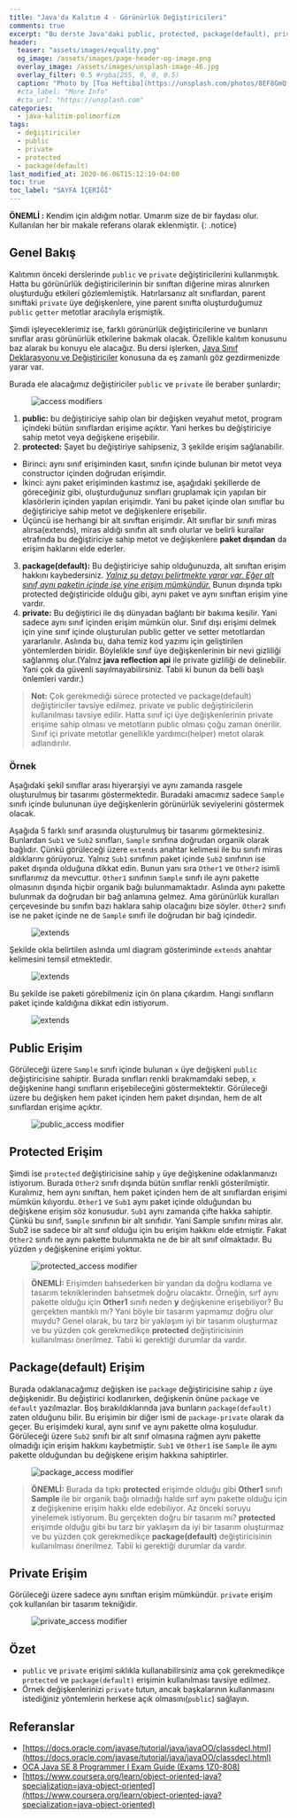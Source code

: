 ```yaml
---
title: "Java'da Kalıtım 4 - Görünürlük Değiştiricileri"
comments: true
excerpt: "Bu derste Java'daki public, protected, package(default), private değiştirici işaretlerini ele alacağız. Bu değiştiricilerin, java'da görünürlüğü nasıl etkilediği hakkında fikir sahibi olacaksınız"
header:
  teaser: "assets/images/equality.png"
  og_image: /assets/images/page-header-og-image.png
  overlay_image: /assets/images/unsplash-image-46.jpg
  overlay_filter: 0.5 #rgba(255, 0, 0, 0.5)
  caption: "Photo by [Toa Heftiba](https://unsplash.com/photos/8EF8GmQfGlg) on Unsplash"
  #cta_label: "More Info"
  #cta_url: "https://unsplash.com"
categories:
  - java-kalitim-polimorfizm
tags:
  - değiştiriciler
  - public
  - private
  - protected
  - package(default)
last_modified_at: 2020-06-06T15:12:19-04:00
toc: true
toc_label: "SAYFA İÇERİĞİ"
---
```


**ÖNEMLİ :** Kendim için aldığım notlar. Umarım size de bir faydası olur. Kullanılan her bir makale referans olarak eklenmiştir.
{: .notice}

## Genel Bakış

Kalıtımın önceki derslerinde ``public`` ve ``private`` değiştiricilerini kullanmıştık. Hatta bu görünürlük değiştiricilerinin bir sınıftan diğerine miras alınırken oluşturduğu etkileri gözlemlemiştik. Hatırlarsanız alt sınıflardan, parent sınıftaki ``private`` üye değişkenlere, yine parent sınıfta oluşturduğumuz ``public`` ``getter`` metotlar aracılıyla erişmiştik.

Şimdi işleyeceklerimiz ise, farklı görünürlük değiştiricilerine ve bunların sınıflar arası görünürlük etkilerine bakmak olacak. Özellikle kalıtım konusunu baz alarak bu konuyu ele alacağız. Bu dersi işlerken, [Java Sınıf Deklarasyonu ve Değiştiriciler](/java/Java-class-access/) konusuna da eş zamanlı göz gezdirmenizde yarar var.

Burada ele alacağımız değiştiriciler ``public`` ve ``private`` ile beraber şunlardır;

<figure style="width: 600px" class="align-center">
  <img src="{{ site.url }}{{ site.baseurl }}/assets/images/2020-06-23-Java-inheritance4/access.png" alt="access modifiers">
  <figcaption></figcaption>
</figure>

1. **public:** bu değiştiriciye sahip olan bir değişken veyahut metot, program içindeki bütün sınıflardan erişime açıktır. Yani herkes bu değiştiriciye sahip metot veya değişkene erişebilir.
2. **protected:** Şayet bu değiştiriye sahipseniz, 3 şekilde erişim sağlanabilir.
  * Birinci: aynı sınıf erişiminden kasıt, sınıfın içinde bulunan bir metot veya constructor içinden doğrudan erişimdir.
  * İkinci: aynı paket erişiminden kastımız ise, aşağıdaki şekillerde de göreceğiniz gibi, oluşturduğunuz sınıfları gruplamak için yapılan bir klasörlerin içinden yapılan erişimdir. Yani bu paket içinde olan sınıflar bu değiştiriciye sahip metot ve değişkenlere erişebilir.
  * Üçüncü ise herhangi bir alt sınıftan erişimdir. Alt sınıflar bir sınıfı miras alırsa(extends), miras aldığı sınıfın alt sınıfı olurlar ve belirli kurallar etrafında bu değiştiriciye sahip metot ve değişkenlere **paket dışından** da erişim haklarını elde ederler.
3. **package(default):** Bu değiştiriciye sahip olduğunuzda, alt sınıftan erişim hakkını kaybedersiniz. <u><i>Yalnız şu detayı belirtmekte yarar var. Eğer alt sınıf aynı paketin içinde ise yine erişim mümkündür.</i></u> Bunun dışında tıpkı protected değiştiricide olduğu gibi, aynı paket ve aynı sınıftan erişim yine vardır.
4. **private:** Bu değiştirici ile dış dünyadan bağlantı bir bakıma kesilir. Yani sadece aynı sınıf içinden erişim mümkün olur. Sınıf dışı erişimi delmek için yine sınıf içinde oluşturulan public getter ve setter metotlardan yararlanılır. Aslında bu, daha temiz kod yazımı için geliştirilen yöntemlerden biridir. Böylelikle sınıf üye değişkenlerinin bir nevi gizliliği sağlanmış olur.(Yalnız **java reflection api** ile private gizliliği de delinebilir. Yani çok da güvenli sayılmayabilirsiniz. Tabii ki bunun da belli başlı önlemleri vardır.)

> **Not:** Çok gerekmediği sürece protected ve package(default) değiştiriciler tavsiye edilmez. private ve public değiştiricilerin kullanılması tavsiye edilir. Hatta sınıf içi üye değişkenlerinin private erişime sahip olması ve metotların public olması çoğu zaman önerilir. Sınıf içi private metotlar genellikle yardımcı(helper) metot olarak adlandırılır.


### Örnek

Aşağıdaki şekil sınıflar arası hiyerarşiyi ve aynı zamanda rasgele oluşturulmuş bir tasarımı göstermektedir. Buradaki amacımız sadece ``Sample`` sınıfı içinde bulununan üye değişkenlerin görünürlük seviyelerini göstermek olacak.

Aşağıda 5 farklı sınıf arasında oluşturulmuş bir tasarımı görmektesiniz. Bunlardan ``Sub1`` ve ``Sub2`` sınıfları, ``Sample`` sınıfına doğrudan organik olarak bağlıdır. Çünkü görüleceği üzere ``extends`` anahtar kelimesi ile bu sınıfı miras aldıklarını görüyoruz. Yalnız ``Sub1`` sınıfının paket içinde ``Sub2`` sınıfının ise paket dışında olduğuna dikkat edin. Bunun yanı sıra ``Other1`` ve ``Other2`` isimli sınıflarımız da mevcuttur. ``Other1`` sınıfının ``Sample`` sınıfı ile aynı pakette olmasının dışında hiçbir organik bağı bulunmamaktadır. Aslında aynı pakette bulunmak da doğrudan bir bağ anlamına gelmez. Ama görünürlük kuralları çerçevesinde bu sınıfın bazı haklara sahip olacağını bize söyler. ``Other2`` sınıfı ise ne paket içinde ne de ``Sample`` sınıfı ile doğrudan bir bağ içindedir.

<figure style="width: 600px" class="align-center">
  <img src="{{ site.url }}{{ site.baseurl }}/assets/images/2020-06-23-Java-inheritance4/access1.png" alt="extends">
  <figcaption></figcaption>
</figure>

Şekilde okla belirtilen aslında uml diagram gösteriminde ``extends`` anahtar kelimesini temsil etmektedir.

<figure style="width: 600px" class="align-center">
  <img src="{{ site.url }}{{ site.baseurl }}/assets/images/2020-06-23-Java-inheritance4/access2.png" alt="extends">
  <figcaption></figcaption>
</figure>

Bu şekilde ise paketi görebilmeniz için ön plana çıkardım. Hangi sınıfların paket içinde kaldığına dikkat edin istiyorum.

<figure style="width: 600px" class="align-center">
  <img src="{{ site.url }}{{ site.baseurl }}/assets/images/2020-06-23-Java-inheritance4/access3.png" alt="extends">
  <figcaption></figcaption>
</figure>

## Public Erişim

Görüleceği üzere ``Sample`` sınıfı içinde bulunan ``x`` üye değişkeni ``public`` değiştiricisine sahiptir. Burada sınıfları renkli bırakmamdaki sebep, ``x`` değişkenine hangi sınıfların erişebileceğini göstermektektir. Görüleceği üzere bu değişken hem paket içinden hem paket dışından, hem de alt sınıflardan erişime açıktır.

<figure style="width: 600px" class="align-center">
  <img src="{{ site.url }}{{ site.baseurl }}/assets/images/2020-06-23-Java-inheritance4/public_access.png" alt="public_access modifier">
  <figcaption></figcaption>
</figure>

## Protected Erişim

Şimdi ise ``protected`` değiştiricisine sahip ``y`` üye değişkenine odaklanmanızı istiyorum. Burada ``Other2`` sınıfı dışında bütün sınıflar renkli gösterilmiştir. Kuralımız, hem aynı sınıftan, hem paket içinden hem de alt sınıflardan erişimi mümkün kılıyordu. ``Other1`` ve ``Sub1`` aynı paket içinde olduğundan bu değişkene erişim söz konusudur. ``Sub1`` aynı zamanda çifte hakka sahiptir. Çünkü bu sınıf, ``Sample`` sınıfının bir alt sınıfıdır. Yani Sample sınıfını miras alır. Sub2 ise sadece bir alt sınıf olduğu için bu erişim hakkını elde etmiştir. Fakat ``Other2`` sınıfı ne aynı pakette bulunmakta ne de bir alt sınıf olmaktadır. Bu yüzden ``y`` değişkenine erişimi yoktur.

<figure style="width: 600px" class="align-center">
  <img src="{{ site.url }}{{ site.baseurl }}/assets/images/2020-06-23-Java-inheritance4/protected_access.png" alt="protected_access modifier">
  <figcaption></figcaption>
</figure>

> **ÖNEMLİ:** Erişimden bahsederken bir yandan da doğru kodlama ve tasarım tekniklerinden bahsetmek doğru olacaktır. Örneğin, sırf aynı pakette olduğu için **Other1** sınıfı neden **y** değişkenine erişebiliyor? Bu gerçekten mantıklı mı?  Yani böyle bir tasarım yapmamız doğru olur muydu? Genel olarak, bu tarz bir yaklaşım iyi bir tasarım oluşturmaz ve bu yüzden çok gerekmedikçe **protected** değiştiricisinin kullanılması önerilmez. Tabii ki gerektiği durumlar da vardır.


## Package(default) Erişim

Burada odaklanacağımız değişken ise ``package`` değiştiricisine sahip ``z`` üye değişkenidir. Bu değiştirici kodlanırken, değişkenin önüne ``package`` ve ``default`` yazılmazlar. Boş bırakıldıklarında java bunların ``package(default)`` zaten olduğunu bilir. Bu erişimin bir diğer ismi de ``package-private`` olarak da geçer. Bu erişimdeki kural, aynı sınıf ve aynı pakette olma koşuludur. Görüleceği üzere ``Sub2`` sınıfı bir alt sınıf olmasına rağmen aynı pakette olmadığı için erişim hakkını kaybetmiştir. ``Sub1`` ve ``Other1`` ise ``Sample`` ile aynı pakette olduğundan bu değişkene erişim hakkına sahiptirler.


<figure style="width: 600px" class="align-center">
  <img src="{{ site.url }}{{ site.baseurl }}/assets/images/2020-06-23-Java-inheritance4/package_access.png" alt="package_access modifier">
  <figcaption></figcaption>
</figure>

> **ÖNEMLİ:** Burada da tıpkı **protected** erişimde olduğu gibi **Other1** sınıfı **Sample** ile bir organik bağı olmadığı halde sırf aynı pakette olduğu için **z** değişkenine erişim hakkı elde edebiliyor. Az önceki soruyu yinelemek istiyorum. Bu gerçekten doğru bir tasarım mı? **protected** erişimde olduğu gibi bu tarz bir yaklaşım da iyi bir tasarım oluşturmaz ve bu yüzden çok gerekmedikçe **package(default)** değiştiricisinin kullanılması önerilmez. Tabii ki gerektiği durumlar da vardır.

## Private Erişim

Görüleceği üzere sadece aynı sınıftan erişim mümkündür. ``private`` erişim çok kullanılan bir tasarım tekniğidir.

<figure style="width: 600px" class="align-center">
  <img src="{{ site.url }}{{ site.baseurl }}/assets/images/2020-06-23-Java-inheritance4/private_access.png" alt="private_access modifier">
  <figcaption></figcaption>
</figure>

## Özet

* ``public`` ve ``private`` erişimi sıklıkla kullanabilirsiniz ama çok gerekmedikçe ``protected`` ve ``package(default)`` erişimin kullanılması tavsiye edilmez.
* Örnek değişkenlerinizi ``private`` tutun, ancak başkalarının kullanmasını istediğiniz yöntemlerin herkese açık olmasını(``public``) sağlayın.


## Referanslar
* [https://docs.oracle.com/javase/tutorial/java/javaOO/classdecl.html](https://docs.oracle.com/javase/tutorial/java/javaOO/classdecl.html)
* [OCA Java SE 8 Programmer I Exam Guide (Exams 1Z0-808)](https://www.amazon.com/Java-Programmer-Guide-Exams-1Z0-808/dp/1260011399)
* [https://www.coursera.org/learn/object-oriented-java?specialization=java-object-oriented](https://www.coursera.org/learn/object-oriented-java?specialization=java-object-oriented)
